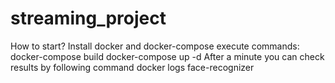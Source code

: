 # streaming_project
How to start?
Install docker and docker-compose
execute commands:
	docker-compose build
	docker-compose up -d
After a minute you can check results by following command
	docker logs face-recognizer
